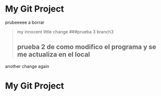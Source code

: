 # My Git Project
prubeeeee a borrar

> my innocent little change
> ###prueba 3 branch3
> ## prueba 2 de como modifico el programa y se me actualiza en el local

another change again
# My Git Project
